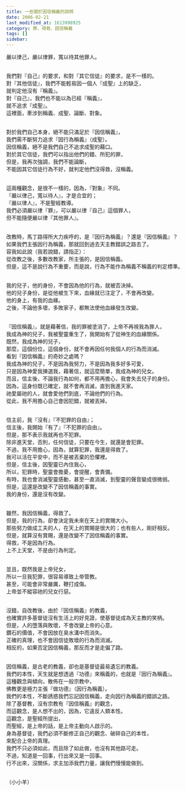 ```yaml
---
title: 一些關於因信稱義的說明
date: 2006-02-21
last_modified_at: 1613998925
category: 罪、得救、因信稱義
tags: []
sidebar: 
---
```


<p>嚴以律己，嚴以律罪，寬以待其他罪人。</p>
<p><br/>
我們對『自己』的要求，和對『其它信徒』的要求，是不一樣的。<br/>
對『其他信徒』，我們不能輕易因一個人『成聖』上的缺乏，<br/>
就判定他沒有『稱義』。<br/>
對『自己』，我們也不能以為已經『稱義』，<br/>
就不追求『成聖』。<br/>
這裡面，牽涉到稱義、成聖、論斷、對象。</p>
<p><br/>
對於我們自己本身，絕不能只滿足於『因信稱義』，<br/>
我們需不斷努力追求『因行為稱義』（成聖）。<br/>
因信稱義，絕不是我們自己不追求成聖的藉口。<br/>
對於其它信徒，我們可以指出他們的錯、所犯的罪，<br/>
但是，我再次強調，我們不能論斷，<br/>
不能因其它信徒行為不好，就判定他們沒得救，沒稱義。</p>
<p><br/>
這兩種觀念，是很不一樣的，因為，『對象』不同。<br/>
『嚴以律己，寬以待人』，才是合宜的；<br/>
『嚴以律人』，不是聖經教導。<br/>
我們必須嚴以律『罪』，可以嚴以律『自己』這個罪人，<br/>
但不能隨便嚴以律『其他罪人』。</p>
<p><br/>
改教時，馬丁路得所大力疾呼的，是『因行為稱義』？還是『因信稱義』？<br/>
如果我們主張因行為稱義，那就回到過去天主教錯誤之路去了。<br/>
容我如此說（我若說錯，請指正）：<br/>
從改教之後，多數改教家，所主張的，是因信稱義。<br/>
但是，這不是說行為不重要，而是說，行為不能作為稱義不稱義的判定標準。</p>
<p><br/>
我的兒子，他的身份，不會因為他的行為，就被否決掉。<br/>
他的兒子身份，是從他被生下來，血緣就已注定了，不會再改變。<br/>
他的身上，有我的血緣。<br/>
之後，不論他多壞，多敗家子，都無法使他血緣發生改變。</p>
<p><br/>
『因信稱義』，就是藉著信，我的罪被塗消了，上帝不再視我為罪人，<br/>
我成為神的兒子，我被聖靈重生了，我開始有了從神生的血緣關係。<br/>
既然，我成為神的兒子，<br/>
那麼，這個份位，這個身份，就不會再因任何我個人的行為而消滅。<br/>
看到『因信稱義』的奇妙之處嗎？<br/>
我成為神的兒子，不是因為我努力，不是因為我多好多可愛，<br/>
只是因為神愛我揀選我，藉著信，就這麼簡單，我成為神的兒女。<br/>
而且，信主後，不論我行為如何，都不用再擔心，我會失去兒子的身份。<br/>
因為，這身份既已確定，就不會再消滅，直到我進天家。<br/>
祂愛屬祂的人，就會愛他們到底，不論他們的行為。<br/>
從此，我不用擔心自己會因犯錯，就被丟掉。</p>
<p><br/>
信主前，我『沒有』『不犯罪的自由』；<br/>
信主後，我開始『有了』『不犯罪的自由』。<br/>
但是，那不表示我就再也不犯罪。<br/>
除非進天堂，否則，任何信徒，只要在今生，就還是會犯罪。<br/>
不過，我不用擔心，因為，就算犯罪，我還是得救了。<br/>
我可以活在平安中，而不是被丟棄的恐懼裡。<br/>
但是，信主後，因聖靈已內住我心，<br/>
所以，犯罪時，聖靈會擔憂，會提醒，會責備。<br/>
有時，我也會消滅聖靈感動，甚至一直消滅，到聖靈的聲音變成很微弱。<br/>
但是，這還是改變不了因信稱義的事實。<br/>
我的身份，還是沒有改變。</p>
<p><br/>
雖然，我因信稱義，得救了。<br/>
但是，我的行為，卻會決定我未來在天上的賞賜大小。<br/>
那些努力做成工夫的人，在天上的賞賜是很大的；也有些人，剛好相反。<br/>
但是，就算沒有賞賜，還是改變不了因信稱義的事實。<br/>
得救，不是因為行為。<br/>
上不上天堂，不是由行為判定。</p>
<p><br/>
並且，既然我是上帝兒女，<br/>
所以一旦我犯罪，很容易導致上帝管教。<br/>
甚至，可能會非常嚴厲，鞭打成傷。<br/>
上帝並不縱容祂的兒女行惡。</p>
<p><br/>
沒錯，自改教後，由於『因信稱義』的教義，<br/>
也確實許多基督徒沒有生活上的好見證，使基督徒成為天主教的笑柄。<br/>
但是，人的墮落與敗壞，不會改變上帝的心意。<br/>
鑽石的價值，不會因放在臭水溝中而消失。<br/>
正確的真理，也不會因信徒敗壞的行為而消滅。<br/>
相反的，如果否定因信稱義，那反而才是走偏了路。</p>
<p><br/>
因信稱義，是古老的教義，卻也是基督徒最易遺忘的教義。<br/>
我們的本性，天生就是想透過『功德』來稱義的，也就是『因行為稱義』。<br/>
這種觀念與傾向，散佈在一般宗教中，<br/>
佛教更是極力主張『做功德』（因行為稱義）。<br/>
我們的本性，不斷誘惑我們忘記因信稱義，走向因行為稱義的錯誤之路。<br/>
除了基督教，沒有宗教有『因信稱義』的觀念，<br/>
而這觀念，是人想不出的，因為，它違反人類本性。<br/>
這觀念，是聖經所提出，<br/>
而聖經，是上帝的話，是上帝主動向人啟示的。<br/>
身為基督徒，我們必須不斷修正自己的觀念、破碎自己的本性，<br/>
來配合上帝的真理。<br/>
我們不只必須如此，而且除了如此做，也沒有其他路可走。<br/>
不過，知道是一回事，行出來又是一回事。<br/>
行不出來，沒關係，求主加添我們力量，讓我們慢慢能做到。</p>
<p><br/>
（小小羊）</p>
